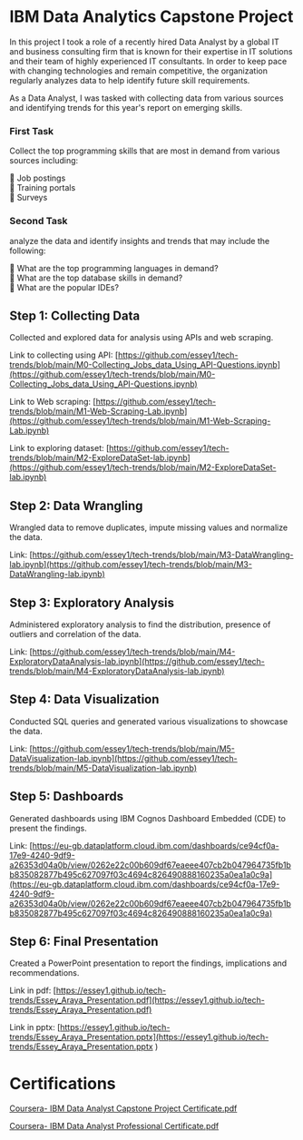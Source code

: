 # IBM Data Analytics Capstone Project

In this project I took a role of a recently hired Data Analyst by a global IT and business consulting firm that is known for their expertise in IT solutions and their team of highly experienced IT consultants. In order to keep pace with changing technologies and remain competitive, the organization regularly analyzes data to help identify future skill requirements.

As a Data Analyst, I was tasked with collecting data from various sources and identifying trends for this year's report on emerging skills. 

### First Task

Collect the top programming skills that are most in demand from various sources including:

	Job postings <br />
	Training portals <br />
	Surveys <br />

### Second Task

analyze the data and identify insights and trends that may include the following:

	What are the top programming languages in demand? <br />
	What are the top database skills in demand? <br />
	What are the popular IDEs? <br />

## Step 1: Collecting Data
Collected and explored data for analysis using APIs and web scraping.

Link to collecting using API: [https://github.com/essey1/tech-trends/blob/main/M0-Collecting_Jobs_data_Using_API-Questions.ipynb](https://github.com/essey1/tech-trends/blob/main/M0-Collecting_Jobs_data_Using_API-Questions.ipynb)

Link to Web scraping: [https://github.com/essey1/tech-trends/blob/main/M1-Web-Scraping-Lab.ipynb](https://github.com/essey1/tech-trends/blob/main/M1-Web-Scraping-Lab.ipynb)

Link to exploring dataset: [https://github.com/essey1/tech-trends/blob/main/M2-ExploreDataSet-lab.ipynb](https://github.com/essey1/tech-trends/blob/main/M2-ExploreDataSet-lab.ipynb)

## Step 2: Data Wrangling
Wrangled data to remove duplicates, impute missing values and normalize the data.

Link: [https://github.com/essey1/tech-trends/blob/main/M3-DataWrangling-lab.ipynb](https://github.com/essey1/tech-trends/blob/main/M3-DataWrangling-lab.ipynb)

## Step 3: Exploratory Analysis
Administered exploratory analysis to find the distribution, presence of outliers and correlation of the data.

Link: [https://github.com/essey1/tech-trends/blob/main/M4-ExploratoryDataAnalysis-lab.ipynb](https://github.com/essey1/tech-trends/blob/main/M4-ExploratoryDataAnalysis-lab.ipynb)

## Step 4: Data Visualization
Conducted SQL queries and generated various visualizations to showcase the data.

Link: [https://github.com/essey1/tech-trends/blob/main/M5-DataVisualization-lab.ipynb](https://github.com/essey1/tech-trends/blob/main/M5-DataVisualization-lab.ipynb)

## Step 5: Dashboards
Generated dashboards using IBM Cognos Dashboard Embedded (CDE) to present the findings.

Link: [https://eu-gb.dataplatform.cloud.ibm.com/dashboards/ce94cf0a-17e9-4240-9df9-a26353d04a0b/view/0262e22c00b609df67eaeee407cb2b047964735fb1bb835082877b495c627097f03c4694c826490888160235a0ea1a0c9a](https://eu-gb.dataplatform.cloud.ibm.com/dashboards/ce94cf0a-17e9-4240-9df9-a26353d04a0b/view/0262e22c00b609df67eaeee407cb2b047964735fb1bb835082877b495c627097f03c4694c826490888160235a0ea1a0c9a)

## Step 6: Final Presentation
Created a PowerPoint presentation to report the findings, implications and recommendations.

Link in pdf: [https://essey1.github.io/tech-trends/Essey_Araya_Presentation.pdf](https://essey1.github.io/tech-trends/Essey_Araya_Presentation.pdf)

Link in pptx: [https://essey1.github.io/tech-trends/Essey_Araya_Presentation.pptx](https://essey1.github.io/tech-trends/Essey_Araya_Presentation.pptx
)



# Certifications

[Coursera- IBM Data Analyst Capstone Project Certificate.pdf](https://github.com/essey1/tech-trends/files/9592493/Coursera-.IBM.Data.Analyst.Capstone.Project.Certificate.pdf)

[Coursera- IBM Data Analyst Professional Certificate.pdf](https://github.com/essey1/tech-trends/files/9592492/Coursera-.IBM.Data.Analyst.Professional.Certificate.pdf)




